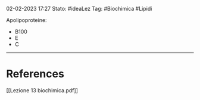 02-02-2023 17:27
Stato: #ideaLez
Tag: #Biochimica #Lipidi

Apolipoproteine: 
- B100
- E
- C


---
# References 
[[Lezione 13 biochimica.pdf]]

